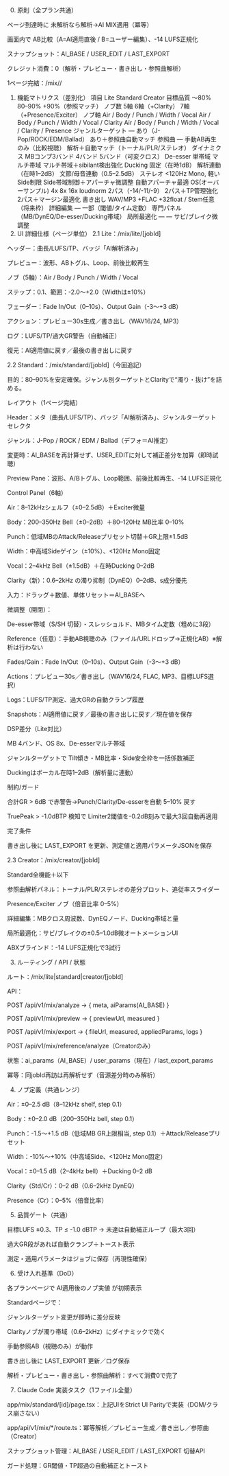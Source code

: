 0) 原則（全プラン共通）

ページ到達時に 未解析なら解析→AI MIX適用（冪等）

画面内で AB比較（A=AI適用直後 / B=ユーザー編集）、-14 LUFS正規化

スナップショット：AI_BASE / USER_EDIT / LAST_EXPORT

クレジット消費：0（解析・プレビュー・書き出し・参照曲解析）

1ページ完結：/mix/<plan>/<jobId>

1) 機能マトリクス（差別化）
項目	Lite	Standard	Creator
目標品質	〜80%	80–90%	+90%（参照マッチ）
ノブ数	5軸	6軸（+Clarity）	7軸（+Presence/Exciter）
ノブ軸	Air / Body / Punch / Width / Vocal	Air / Body / Punch / Width / Vocal / Clarity	Air / Body / Punch / Width / Vocal / Clarity / Presence
ジャンルターゲット	—	あり（J-Pop/ROCK/EDM/Ballad）	あり＋参照曲自動マッチ
参照曲	—	手動AB再生のみ（比較視聴）	解析＋自動マッチ（トーナル/PLR/ステレオ）
ダイナミクス	MBコンプ3バンド	4バンド	5バンド（可変クロス）
De-esser	単帯域	マルチ帯域	マルチ帯域＋sibilant検出強化
Ducking	固定（在時1dB）	解析連動（在時1–2dB）	文節/母音連動（0.5–2.5dB）
ステレオ	<120Hz Mono, 軽いSide制限	Side帯域制御＋アパーチャ微調整	自動アパーチャ最適
OS(オーバーサンプル)	4x	8x	16x
loudnorm	2パス（-14/-11/-9）	2パス＋TP管理強化	2パス＋マージン最適化
書き出し	WAV/MP3	+FLAC	+32float / Stem任意（将来枠）
詳細編集	—	一部（閾値/タイム定数）	専門パネル（MB/DynEQ/De-esser/Ducking帯域）
局所最適化	—	—	サビ/ブレイク微調整
2) UI 詳細仕様（ページ単位）
2.1 Lite：/mix/lite/[jobId]

ヘッダー：曲長/LUFS/TP、バッジ「AI解析済み」

プレビュー：波形、ABトグル、Loop、前後比較再生

ノブ（5軸）：Air / Body / Punch / Width / Vocal

ステップ：0.1、範囲：-2.0〜+2.0（Widthは±10%）

フェーダー：Fade In/Out（0–10s）、Output Gain（-3〜+3 dB）

アクション：プレビュー30s生成／書き出し（WAV16/24, MP3）

ログ：LUFS/TP/過大GR警告（自動補正）

復元：AI適用値に戻す／最後の書き出しに戻す

2.2 Standard：/mix/standard/[jobId]（今回追記）

目的：80–90%を安定確保。ジャンル別ターゲットとClarityで“濁り・抜け”を詰める。

レイアウト（1ページ完結）

Header：メタ（曲長/LUFS/TP）、バッジ「AI解析済み」、ジャンルターゲット セレクタ

ジャンル：J-Pop / ROCK / EDM / Ballad（デフォ＝AI推定）

変更時：AI_BASEを再計算せず、USER_EDITに対して補正差分を加算（即時試聴）

Preview Pane：波形、A/Bトグル、Loop範囲、前後比較再生、-14 LUFS正規化

Control Panel（6軸）

Air：8–12kHzシェルフ（±0–2.5dB）＋Exciter微量

Body：200–350Hz Bell（±0–2dB）＋80–120Hz MB比率 0–10%

Punch：低域MBのAttack/Releaseプリセット切替＋GR上限±1.5dB

Width：中高域Sideゲイン（±10%）、<120Hz Mono固定

Vocal：2–4kHz Bell（±1.5dB）＋在時Ducking 0–2dB

Clarity（新）：0.6–2kHz の濁り抑制（DynEQ）0–2dB、s成分優先

入力：ドラッグ＋数値、単体リセット＝AI_BASEへ

微調整（開閉）：

De-esser帯域（S/SH 切替）・スレッショルド、MBタイム定数（粗めに3段）

Reference（任意）：手動AB視聴のみ（ファイル/URLドロップ→正規化AB）※解析は行わない

Fades/Gain：Fade In/Out（0–10s）、Output Gain（-3〜+3 dB）

Actions：プレビュー30s／書き出し（WAV16/24, FLAC, MP3、目標LUFS選択）

Logs：LUFS/TP測定、過大GRの自動クランプ履歴

Snapshots：AI適用値に戻す／最後の書き出しに戻す／現在値を保存

DSP差分（Lite対比）

MB 4バンド、OS 8x、De-esserマルチ帯域

ジャンルターゲットで Tilt傾き・MB比率・Side安全枠を一括係数補正

Duckingはボーカル在時1–2dB（解析量に連動）

制約/ガード

合計GR > 6dB で赤警告→Punch/Clarity/De-esserを自動 5–10% 戻す

TruePeak > -1.0dBTP 検知で Limiter2閾値を-0.2dB刻みで最大3回自動再適用

完了条件

書き出し後に LAST_EXPORT を更新、測定値と適用パラメータJSONを保存

2.3 Creator：/mix/creator/[jobId]

Standard全機能＋以下

参照曲解析パネル：トーナル/PLR/ステレオの差分プロット、追従率スライダー

Presence/Exciter ノブ（倍音比率 0–5%）

詳細編集：MBクロス周波数、DynEQノード、Ducking帯域と量

局所最適化：サビ/ブレイクの±0.5–1.0dB微オートメーションUI

ABXブラインド：-14 LUFS正規化で3試行

3) ルーティング / API / 状態

ルート：/mix/lite|standard|creator/[jobId]

API：

POST /api/v1/mix/analyze → { meta, aiParams(AI_BASE) }

POST /api/v1/mix/preview → { previewUrl, measured }

POST /api/v1/mix/export → { fileUrl, measured, appliedParams, logs }

POST /api/v1/mix/reference/analyze（Creatorのみ）

状態：ai_params（AI_BASE）/ user_params（現在）/ last_export_params

冪等：同jobId再訪は再解析せず（音源差分時のみ解析）

4) ノブ定義（共通レンジ）

Air：±0–2.5 dB（8–12kHz shelf, step 0.1）

Body：±0–2.0 dB（200–350Hz bell, step 0.1）

Punch：-1.5〜+1.5 dB（低域MB GR上限相当, step 0.1）＋Attack/Releaseプリセット

Width：-10%〜+10%（中高域Side、<120Hz Mono固定）

Vocal：±0–1.5 dB（2–4kHz bell）＋Ducking 0–2 dB

Clarity（Std/Cr）：0–2 dB（0.6–2kHz DynEQ）

Presence（Cr）：0–5%（倍音比率）

5) 品質ゲート（共通）

目標LUFS ±0.3、TP ≤ -1.0 dBTP → 未達は自動補正ループ（最大3回）

過大GR段があれば自動クランプ＋トースト表示

測定・適用パラメータはジョブに保存（再現性確保）

6) 受け入れ基準（DoD）

各プランページで AI適用後のノブ実値 が初期表示

Standardページで：

ジャンルターゲット変更が即時に差分反映

Clarityノブが濁り帯域（0.6–2kHz）にダイナミックで効く

手動参照AB（視聴のみ）が動作

書き出し後に LAST_EXPORT 更新／ログ保存

解析・プレビュー・書き出し・参照曲解析：すべて消費0で完了

7) Claude Code 実装タスク（1ファイル全量）

app/mix/standard/[id]/page.tsx：上記UIをStrict UI Parityで実装（DOM/クラス崩さない）

app/api/v1/mix/*/route.ts：冪等解析／プレビュー生成／書き出し／参照曲（Creator）

スナップショット管理：AI_BASE / USER_EDIT / LAST_EXPORT 切替API

ガード処理：GR閾値・TP超過の自動補正とトースト